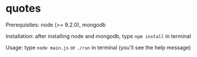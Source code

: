 # quotes

Prerequisites: node (>= 9.2.0), mongodb

Installation: after installing node and mongodb, type `npm install` in terminal

Usage: type `node main.js` or `./run` in terminal (you'll see the help message)
